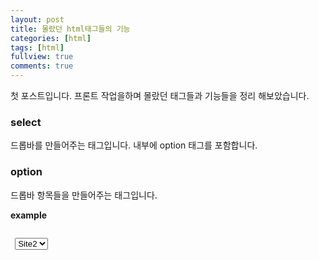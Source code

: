 ```yaml
---
layout: post
title: 몰랐던 html태그들의 기능
categories: [html]
tags: [html]
fullview: true
comments: true
---
```





첫 포스트입니다. 프론트 작업을하며 몰랐던 태그들과 기능들을 정리
해보았습니다.

### select
<div>드롭바를 만들어주는 태그입니다. 내부에 option  태그를 포함합니다.</div>

### option
<div>드롭바 항목들을 만들어주는 태그입니다.<div>

**example**

<link rel="stylesheet" href="//cdnjs.cloudflare.com/ajax/libs/highlight.js/9.12.0/styles/default.min.css">
<script src="//cdnjs.cloudflare.com/ajax/libs/highlight.js/9.12.0/highlight.min.js"></script>
 <script>hljs.initHighlightingOnLoad();</script>



<pre><code class="HTML"> 
 <select id="select" className="form-control" onChange={this.handleFamilyState} defaultValue="">
            <option value="" disabled>Site</option>
            <option>Site2</option>
</select>
</code></pre>






